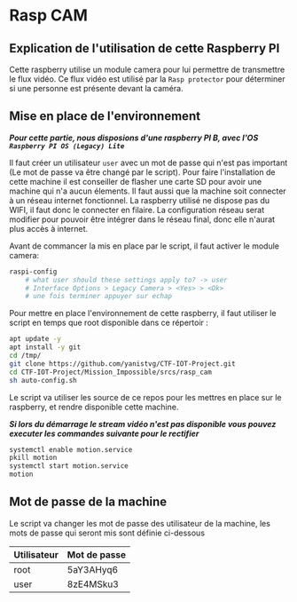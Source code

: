 # Rasp CAM

## Explication de l'utilisation de cette Raspberry PI

Cette raspberry utilise un module camera pour lui permettre de transmettre le flux vidéo. Ce flux vidéo est utilisé par la `Rasp protector` pour déterminer si une personne est présente devant la caméra.

## Mise en place de l'environnement

***Pour cette partie, nous disposions d'une raspberry PI B, avec l'OS `Raspberry PI OS (Legacy) Lite`***

Il faut créer un utilisateur `user` avec un mot de passe qui n'est pas important (Le mot de passe va être changé par le script). Pour faire l'installation de cette machine il est conseiller de flasher une carte SD pour avoir une machine qui n'a aucun élements. Il faut aussi que la machine soit connecter à un réseau internet fonctionnel. La raspberry utilisé ne dispose pas du WIFI, il faut donc le connecter en filaire. La configuration réseau serat modifier pour pouvoir être intégrer dans le réseau final, donc elle n'aurat plus accès à internet.

Avant de commancer la mis en place par le script, il faut activer le module camera:
```sh
raspi-config
	# what user should these settings apply to? -> user
	# Interface Options > Legacy Camera > <Yes> > <Ok>
	# une fois terminer appuyer sur echap
```

Pour mettre en place l'environnement de cette raspberry, il faut utiliser le script en temps que root disponible dans ce répertoir :

```sh
apt update -y
apt install -y git
cd /tmp/
git clone https://github.com/yanistvg/CTF-IOT-Project.git
cd CTF-IOT-Project/Mission_Impossible/srcs/rasp_cam
sh auto-config.sh
```

Le script va utiliser les source de ce repos pour les mettres en place sur le raspberry, et rendre disponible cette machine.

***Si lors du démarrage le stream vidéo n'est pas disponible vous pouvez executer les commandes suivante pour le rectifier***

```sh
systemctl enable motion.service
pkill motion
systemctl start motion.service
motion
```

## Mot de passe de la machine

Le script va changer les mot de passe des utilisateur de la machine, les mots de passe qui seront mis sont définie ci-dessous

| Utilisateur | Mot de passe |
|-------------|--------------|
| root        | 5aY3AHyq6    |
| user        | 8zE4MSku3    |
